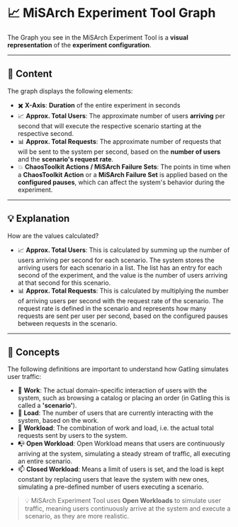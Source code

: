 # 📈 MiSArch Experiment Tool Graph

The Graph you see in the MiSArch Experiment Tool is a **visual representation** of the **experiment configuration**.

--- 

## 📖 Content
The graph displays the following elements:
- ✖️ **X-Axis**: **Duration** of the entire experiment in seconds
- 📈 **Approx. Total Users**: The approximate number of users **arriving** per second that will execute the respective scenario starting at the respective second.
- 📊 **Approx. Total Requests**: The approximate number of requests that will be sent to the system per second, based on the **number of users** and the **scenario's request rate**.
- 💥 **ChaosToolkit Actions / MiSArch Failure Sets**: The points in time when a **ChaosToolkit Action** or a **MiSArch Failure Set** is applied based on the **configured pauses**, which can affect the system's behavior during the experiment.

---

## 💡 Explanation
How are the values calculated?
- 📈 **Approx. Total Users**: This is calculated by summing up the number of users arriving per second for each scenario. The system stores the arriving users for each scenario in a list. The list has an entry for each second of the experiment, and the value is the number of users arriving at that second for this scenario.
- 📊 **Approx. Total Requests**: This is calculated by multiplying the number of arriving users per second with the request rate of the scenario. The request rate is defined in the scenario and represents how many requests are sent per user per second, based on the configured pauses between requests in the scenario.

---

## 📝 Concepts
The following definitions are important to understand how Gatling simulates user traffic:
- 💪 **Work**: The actual domain-specific interaction of users with the system, such as browsing a catalog or placing an order (in Gatling this is called a **'scenario'**).
- 👥 **Load**: The number of users that are currently interacting with the system, based on the work.
- 🌊 **Workload**: The combination of work and load, i.e. the actual total requests sent by users to the system.
- 📭 **Open Workload**: Open Workload means that users are continuously arriving at the system, simulating a steady stream of traffic, all executing an entire scenario.
- 📫 **Closed Workload**: Means a limit of users is set, and the load is kept constant by replacing users that leave the system with new ones, simulating a pre-defined number of users executing a scenario.

>💡 MiSArch Experiment Tool uses **Open Workloads** to simulate user traffic, meaning users continuously arrive at the system and execute a scenario, as they are more realistic.
